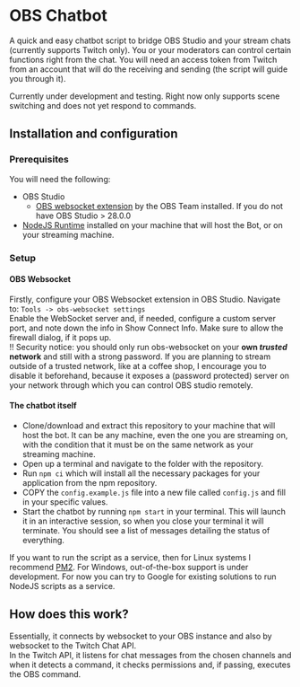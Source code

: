 # OBS Chatbot

A quick and easy chatbot script to bridge OBS Studio and your stream chats (currently supports Twitch only). 
You or your moderators can control certain functions right from the chat.
You will need an access token from Twitch from an account that will do the receiving and sending (the script will guide you through it).

Currently under development and testing.
Right now only supports scene switching and does not yet respond to commands.

## Installation and configuration

### Prerequisites
You will need the following:
- OBS Studio
  - [OBS websocket extension](https://github.com/obsproject/obs-websocket) by the OBS Team installed. If you do not have OBS Studio > 28.0.0
- [NodeJS Runtime](https://nodejs.org) installed on your machine that will host the Bot, or on your streaming machine.

### Setup
#### OBS Websocket
Firstly, configure your OBS Websocket extension in OBS Studio. Navigate to: `Tools -> obs-websocket settings`    
Enable the WebSocket server and, if needed, configure a custom server port, and note down the info in Show Connect Info.
Make sure to allow the firewall dialog, if it pops up.      
!! Security notice: you should only run obs-websocket on your **own _trusted_ network** and still with a strong password. If you are planning to stream outside of a trusted network, like at a coffee shop, I encourage you to disable it beforehand, because it exposes a (password protected) server on your network through which you can control OBS studio remotely. 

#### The chatbot itself
* Clone/download and extract this repository to your machine that will host the bot. It can be any machine, even the one you are streaming on, with the condition that it must be on the same network as your streaming machine.  
* Open up a terminal and navigate to the folder with the repository.  
* Run `npm ci` which will install all the necessary packages for your application from the npm repository.
* COPY the `config.example.js` file into a new file called `config.js` and fill in your specific values.
* Start the chatbot by running `npm start` in your terminal. This will launch it in an interactive session, so when you close your terminal it will terminate. You should see a list of messages detailing the status of everything.

If you want to run the script as a service, then for Linux systems I recommend [PM2](https://pm2.keymetrics.io/). For Windows, out-of-the-box support is under development. For now you can try to Google for existing solutions to run NodeJS scripts as a service.

## How does this work?
Essentially, it connects by websocket to your OBS instance and also by websocket to the Twitch Chat API.  
In the Twitch API, it listens for chat messages from the chosen channels and when it detects a command, it checks permissions and, if passing, executes the OBS command.
